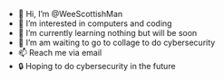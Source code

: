- 👋 Hi, I’m @WeeScottishMan
- 👀 I’m interested in computers and coding
- 🌱 I’m currently learning nothing but will be soon
- 💞️ I’m am waiting to go to collage to do cybersecurity
- 📫 Reach me via email
- 🔒 Hoping to do cybersecurity in the future
